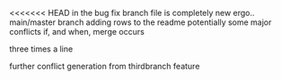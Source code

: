 <<<<<<< HEAD
in the bug fix branch
file is completely new
ergo..
main/master branch adding rows to the readme
potentially some major conflicts
if, and when, merge occurs

three times a  line

further conflict generation from thirdbranch feature
